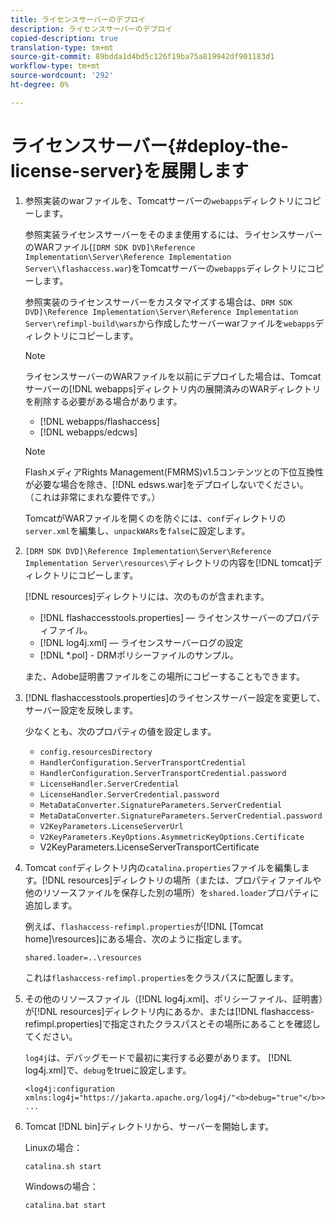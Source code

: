```yaml
---
title: ライセンスサーバーのデプロイ
description: ライセンスサーバーのデプロイ
copied-description: true
translation-type: tm+mt
source-git-commit: 89bdda1d4bd5c126f19ba75a819942df901183d1
workflow-type: tm+mt
source-wordcount: '292'
ht-degree: 0%

---
```



# ライセンスサーバー{#deploy-the-license-server}を展開します

1. 参照実装のwarファイルを、Tomcatサーバーの`webapps`ディレクトリにコピーします。

   参照実装ライセンスサーバーをそのまま使用するには、ライセンスサーバーのWARファイル(`[DRM SDK DVD]\Reference Implementation\Server\Reference Implementation Server\\flashaccess.war`)をTomcatサーバーの`webapps`ディレクトリにコピーします。

   参照実装のライセンスサーバーをカスタマイズする場合は、`DRM SDK DVD]\Reference Implementation\Server\Reference Implementation Server\refimpl-build\wars`から作成したサーバーwarファイルを`webapps`ディレクトリにコピーします。

   >[!NOTE]
   >
   >ライセンスサーバーのWARファイルを以前にデプロイした場合は、Tomcatサーバーの[!DNL webapps]ディレクトリ内の展開済みのWARディレクトリを削除する必要がある場合があります。
   >
   >* [!DNL webapps/flashaccess]
   >* [!DNL webapps/edcws]


   >[!NOTE]
   >
   >FlashメディアRights Management(FMRMS)v1.5コンテンツとの下位互換性が必要な場合を除き、[!DNL edsws.war]をデプロイしないでください。 （これは非常にまれな要件です。）
   >
   >TomcatがWARファイルを開くのを防ぐには、`conf`ディレクトリの`server.xml`を編集し、`unpackWARs`を`false`に設定します。

1. `[DRM SDK DVD]\Reference Implementation\Server\Reference Implementation Server\resources\`ディレクトリの内容を[!DNL tomcat]ディレクトリにコピーします。

   [!DNL resources]ディレクトリには、次のものが含まれます。

   * [!DNL flashaccesstools.properties]  — ライセンスサーバーのプロパティファイル。
   * [!DNL log4j.xml]  — ライセンスサーバーログの設定
   * [!DNL *.pol] - DRMポリシーファイルのサンプル。

   また、Adobe証明書ファイルをこの場所にコピーすることもできます。

1. [!DNL flashaccesstools.properties]のライセンスサーバー設定を変更して、サーバー設定を反映します。

   少なくとも、次のプロパティの値を設定します。

   * `config.resourcesDirectory`
   * `HandlerConfiguration.ServerTransportCredential`
   * `HandlerConfiguration.ServerTransportCredential.password`
   * `LicenseHandler.ServerCredential`
   * `LicenseHandler.ServerCredential.password`
   * `MetaDataConverter.SignatureParameters.ServerCredential`
   * `MetaDataConverter.SignatureParameters.ServerCredential.password`
   * `V2KeyParameters.LicenseServerUrl`
   * `V2KeyParameters.KeyOptions.AsymmetricKeyOptions.Certificate`
   * V2KeyParameters.LicenseServerTransportCertificate

1. Tomcat `conf`ディレクトリ内の`catalina.properties`ファイルを編集します。[!DNL resources]ディレクトリの場所（または、プロパティファイルや他のリソースファイルを保存した別の場所）を`shared.loader`プロパティに追加します。

   例えば、`flashaccess-refimpl.properties`が[!DNL [Tomcat home]\resources\]にある場合、次のように指定します。

   ```
   shared.loader=..\resources
   ```

   これは`flashaccess-refimpl.properties`をクラスパスに配置します。
1. その他のリソースファイル（[!DNL log4j.xml]、ポリシーファイル、証明書）が[!DNL resources]ディレクトリ内にあるか、または[!DNL flashaccess-refimpl.properties]で指定されたクラスパスとその場所にあることを確認してください。

   `log4j`は、デバッグモードで最初に実行する必要があります。 [!DNL log4j.xml]で、`debug`をtrueに設定します。

   ```
   <log4j:configuration xmlns:log4j="https://jakarta.apache.org/log4j/"<b>debug="true"</b>>
   ...
   ```

1. Tomcat [!DNL bin]ディレクトリから、サーバーを開始します。

   Linuxの場合：

   ```
   catalina.sh start
   ```

   Windowsの場合：

   ```
   catalina.bat start
   ```
